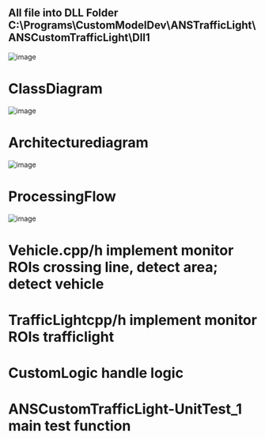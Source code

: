 ## All file into DLL Folder C:\Programs\CustomModelDev\ANSTrafficLight\ANSCustomTrafficLight\Dll1
![image](https://github.com/user-attachments/assets/f209bed0-e107-442b-bb4d-74e30ce1cb6f)
# ClassDiagram
![image](https://github.com/user-attachments/assets/ae5a2718-73f3-4395-97d7-c8bbc88ff951)
# Architecturediagram
![image](https://github.com/user-attachments/assets/f4310ab5-9a80-4d26-91b8-af91abcc3b45)
# ProcessingFlow
![image](https://github.com/user-attachments/assets/18f39b51-30c7-4b34-a778-6030c4f20947)
# Vehicle.cpp/h implement  monitor ROIs crossing line, detect area; detect vehicle
# TrafficLightcpp/h implement  monitor ROIs trafficlight
# CustomLogic handle logic
# ANSCustomTrafficLight-UnitTest_1 main test function




